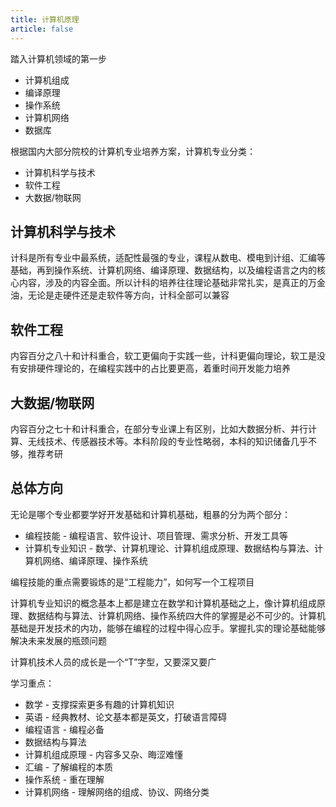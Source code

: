 ```yaml
---
title: 计算机原理
article: false
---
```


踏入计算机领域的第一步

+ 计算机组成
+ 编译原理
+ 操作系统
+ 计算机网络
+ 数据库

根据国内大部分院校的计算机专业培养方案，计算机专业分类：

+ 计算机科学与技术
+ 软件工程
+ 大数据/物联网

## 计算机科学与技术

计科是所有专业中最系统，适配性最强的专业，课程从数电、模电到计组、汇编等基础，再到操作系统、计算机网络、编译原理、数据结构，以及编程语言之内的核心内容，涉及的内容全面。所以计科的培养往往理论基础非常扎实，是真正的万金油，无论是走硬件还是走软件等方向，计科全部可以兼容

## 软件工程

内容百分之八十和计科重合，软工更偏向于实践一些，计科更偏向理论，软工是没有安排硬件理论的，在编程实践中的占比要更高，着重时间开发能力培养

## 大数据/物联网

内容百分之七十和计科重合，在部分专业课上有区别，比如大数据分析、并行计算、无线技术、传感器技术等。本科阶段的专业性略弱，本科的知识储备几乎不够，推荐考研

## 总体方向

无论是哪个专业都要学好开发基础和计算机基础，粗暴的分为两个部分：

+ 编程技能 - 编程语言、软件设计、项目管理、需求分析、开发工具等
+ 计算机专业知识 - 数学、计算机理论、计算机组成原理、数据结构与算法、计算机网络、编译原理、操作系统

编程技能的重点需要锻炼的是“工程能力”，如何写一个工程项目

计算机专业知识的概念基本上都是建立在数学和计算机基础之上，像计算机组成原理、数据结构与算法、计算机网络、操作系统四大件的掌握是必不可少的。计算机基础是开发技术的内功，能够在编程的过程中得心应手。掌握扎实的理论基础能够解决未来发展的瓶颈问题

计算机技术人员的成长是一个“T”字型，又要深又要广

学习重点：

+ 数学 - 支撑探索更多有趣的计算机知识
+ 英语 - 经典教材、论文基本都是英文，打破语言障碍
+ 编程语言 - 编程必备
+ 数据结构与算法
+ 计算机组成原理 - 内容多又杂、晦涩难懂
+ 汇编 - 了解编程的本质
+ 操作系统 - 重在理解
+ 计算机网络 - 理解网络的组成、协议、网络分类
